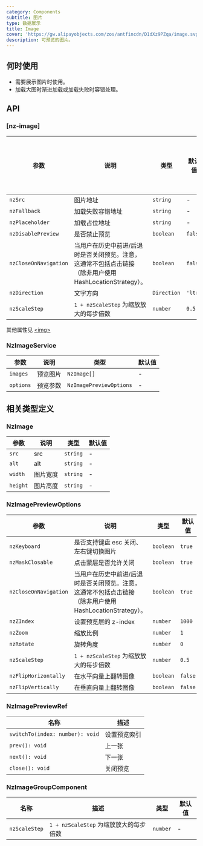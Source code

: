 ```yaml
---
category: Components
subtitle: 图片
type: 数据展示
title: Image
cover: 'https://gw.alipayobjects.com/zos/antfincdn/D1dXz9PZqa/image.svg'
description: 可预览的图片。
---
```


## 何时使用

- 需要展示图片时使用。
- 加载大图时渐进加载或加载失败时容错处理。

## API

### [nz-image]

| 参数                  | 说明                                                                                                     | 类型        | 默认值  | 支持全局配置 |
| --------------------- | -------------------------------------------------------------------------------------------------------- | ----------- | ------- | ------------ |
| `nzSrc`               | 图片地址                                                                                                 | `string`    | -       | -            |
| `nzFallback`          | 加载失败容错地址                                                                                         | `string`    | -       | ✅           |
| `nzPlaceholder`       | 加载占位地址                                                                                             | `string`    | -       | ✅           |
| `nzDisablePreview`    | 是否禁止预览                                                                                             | `boolean`   | `false` | ✅           |
| `nzCloseOnNavigation` | 当用户在历史中前进/后退时是否关闭预览。注意，这通常不包括点击链接（除非用户使用 HashLocationStrategy）。 | `boolean`   | `false` | ✅           |
| `nzDirection`         | 文字方向                                                                                                 | `Direction` | `'ltr'` | ✅           |
| `nzScaleStep`         | `1 + nzScaleStep` 为缩放放大的每步倍数                                                                   | `number`    | `0.5`   | ✅           |

其他属性见 [<img\>](https://developer.mozilla.org/en-US/docs/Web/HTML/Element/img#Attributes)

### NzImageService

| 参数      | 说明     | 类型                    | 默认值 |
| --------- | -------- | ----------------------- | ------ |
| `images`  | 预览图片 | `NzImage[]`             | -      |
| `options` | 预览参数 | `NzImagePreviewOptions` | -      |

## 相关类型定义

### NzImage

| 参数     | 说明     | 类型     | 默认值 |
| -------- | -------- | -------- | ------ |
| `src`    | src      | `string` | -      |
| `alt`    | alt      | `string` | -      |
| `width`  | 图片宽度 | `string` | -      |
| `height` | 图片高度 | `string` | -      |

### NzImagePreviewOptions

| 参数                  | 说明                                                                                                     | 类型      | 默认值  |
| --------------------- | -------------------------------------------------------------------------------------------------------- | --------- | ------- |
| `nzKeyboard`          | 是否支持键盘 esc 关闭、左右键切换图片                                                                    | `boolean` | `true`  |
| `nzMaskClosable`      | 点击蒙层是否允许关闭                                                                                     | `boolean` | `true`  |
| `nzCloseOnNavigation` | 当用户在历史中前进/后退时是否关闭预览。注意，这通常不包括点击链接（除非用户使用 HashLocationStrategy）。 | `boolean` | `true`  |
| `nzZIndex`            | 设置预览层的 z-index                                                                                     | `number`  | `1000`  |
| `nzZoom`              | 缩放比例                                                                                                 | `number`  | `1`     |
| `nzRotate`            | 旋转角度                                                                                                 | `number`  | `0`     |
| `nzScaleStep`         | `1 + nzScaleStep` 为缩放放大的每步倍数                                                                   | `number`  | `0.5`   |
| `nzFlipHorizontally`  | 在水平向量上翻转图像                                                                                     | `boolean` | `false` |
| `nzFlipVertically`    | 在垂直向量上翻转图像                                                                                     | `boolean` | `false` |

### NzImagePreviewRef

| 名称                            | 描述         |
| ------------------------------- | ------------ |
| `switchTo(index: number): void` | 设置预览索引 |
| `prev(): void`                  | 上一张       |
| `next(): void`                  | 下一张       |
| `close(): void`                 | 关闭预览     |

### NzImageGroupComponent

| 名称          | 描述                                   | 类型     | 默认值 |
| ------------- | -------------------------------------- | -------- | ------ |
| `nzScaleStep` | `1 + nzScaleStep` 为缩放放大的每步倍数 | `number` | -      |
